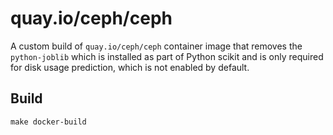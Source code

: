 # quay.io/ceph/ceph

A custom build of `quay.io/ceph/ceph` container image that removes the `python-joblib` which is installed as part of Python scikit and is only required for disk usage prediction, which is not enabled by default.

## Build

```shell
make docker-build
```

